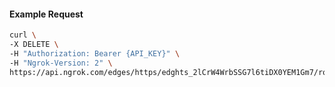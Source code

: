 <!-- Code generated for API Clients. DO NOT EDIT. -->

#### Example Request

```bash
curl \
-X DELETE \
-H "Authorization: Bearer {API_KEY}" \
-H "Ngrok-Version: 2" \
https://api.ngrok.com/edges/https/edghts_2lCrW4WrbSSG7l6tiDX0YEM1Gm7/routes/edghtsrt_2lCrW4stuyk8vFhiI7cKQiXbf6x/circuit_breaker
```
